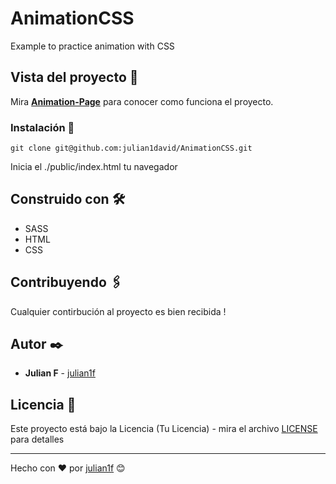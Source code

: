 # AnimationCSS
Example to practice animation with CSS


## Vista del proyecto 🚀

Mira **[Animation-Page]()** para conocer como funciona el proyecto.


### Instalación 🔧

```
git clone git@github.com:julian1david/AnimationCSS.git
```

Inicia el ./public/index.html  tu navegador


## Construido con 🛠️

* SASS
* HTML
* CSS

## Contribuyendo 🖇️

Cualquier contirbución al proyecto es bien recibida ! 

## Autor ✒️

* **Julian F**  - [julian1f](https://github.com/julian1david)


## Licencia 📄

Este proyecto está bajo la Licencia (Tu Licencia) - mira el archivo [LICENSE](LICENSE) para detalles

---
Hecho con ❤️ por [julian1f](https://github.com/julian1david) 😊
